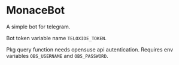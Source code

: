 # MonaceBot

A simple bot for telegram.

Bot token variable name `TELOXIDE_TOKEN`.

Pkg query function needs opensuse api autentication.
Requires env variables `OBS_USERNAME` and `OBS_PASSWORD`.
